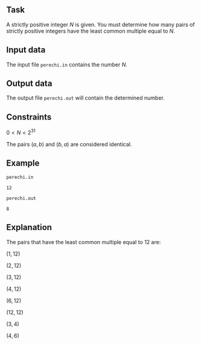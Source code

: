 ## Task

A strictly positive integer $N$ is given. You must determine how many pairs of strictly positive integers have the least common multiple equal to $N$.

## Input data

The input file `perechi.in` contains the number $N$.

## Output data

The output file `perechi.out` will contain the determined number.

## Constraints

$0 < N < 2^{31}$

The pairs $(a,b)$ and $(b,a)$ are considered identical.

## Example

`perechi.in`

`12`

`perechi.out`

`8`

## Explanation

The pairs that have the least common multiple equal to 12 are:

$(1,12)$

$(2,12)$

$(3,12)$

$(4,12)$

$(6,12)$

$(12,12)$

$(3,4)$

$(4,6)$